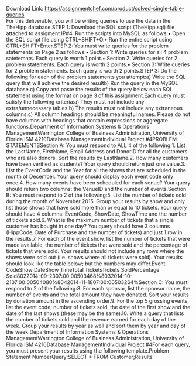 Download Link: https://assignmentchef.com/product/solved-single-table-queries
<br>
For this deliverable, you will be writing queries to use the data in the TheHipp database.STEP 1: Download the SQL script (TheHipp.sql) file attached to assigment IP#4. Run the scripts into MySQL as follows:• Open the SQL script file using CTRL+SHIFT+O.• Run the entire script using CTRL+SHIFT+Enter.STEP 2: You must write queries for the problem statements on Page 2 as follows:• Section 1: Write queries for all 4 problem satetemnts. Each query is worth 1 point.• Section 2: Write queries for 2 problem statements. Each query is worth 2 points.• Section 3: Write queries for 2 problem statements. Each query is worth 2 points.STEP 3: Do the following for each of the problem statements you attempt:a) Write the SQL query that will achieve the desired resultb) Run the query in the MySQL database.c) Copy and paste the results of the query below each SQL statement using the format on page 3 of this assignment.Each query must satisfy the following criteria:a) They must not include any extra/unnecessary tables.b) The results must not include any extraneous columns.c) All column headings should be meaningful names. Please do not have columns with headings that contain expressions or aggregate functions.Department of Information Systems &amp; Operations ManagementWarrington College of Business Administration, University of Florida ISM 4210Database ManagementIndividual Project #4PROBLEM STATEMENTSSection A: You must respond to ALL 4 of the following:1. List the LastName, FirstName, Email Address and DonorID for all the customers who are also donors. Sort the results by LastName.2. How many customers have been verified as students? Your query should return just one value.3. List the EventCode and the Year for all the shows that are scheduled in the month of December. Your query should display each event code only once.4. How many events have been scheduled for each venue? Your query should return two columns: the VenueID and the number of events.Section B: You must respond to 2 of the following:5. List the number of tickets sold during the month of November 2015. Group your results by show and only list those shows that have sold more than or equal to 10 tickets. Your query should have 4 columns: EventCode, ShowDate, ShowTime and the number of tickets sold.6. What is the maximum number of tickets that a single customer has bought in one day? You query should have 3 columns (HippCode, Date of Purchase and the number of tickets) and just 1 row in the results.7. For each of the event show, list the number of tickets that were made available, the number of tickets that were sold and the percentage of tickets that were sold. Your results should not include any rows where the shows were sold out (i.e. shows where all tickets were sold). Your results should look like the table below; but the numbers may differ.Event CodeShow DateShow TimeTotal TicketsTickets SoldPercentage Sold8022014-09-2307:00:00503468%8032014-10-2107:00:00504080%8042014-11-1807:00:00503264%Section C: You must respond to 2 of the following:8. For each sponsor, list the sponsor name, the number of events and the total amount they have donated. Sort your results by donation amount in the ascending order.9. For the top 5 grossing events, list the event code, number of tickets sold, the date of the first show and the date of the last shows (these may be the same).10. Write a query that lists the number of tickets sold and the revenue earned for each day of the week. Group your results by year as well and sort them by year and day of the week.Department of Information Systems &amp; Operations ManagementWarrington College of Business Administration, University of Florida ISM 4210Database ManagementIndividual Project #4For each query, you must present your results using the following template.Problem Statement NumberQuery:SELECT * FROM Customer;Results